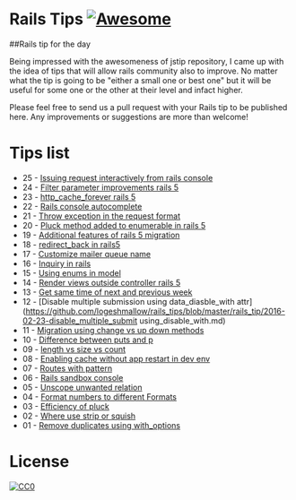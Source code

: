 # Rails Tips [![Awesome](https://cdn.rawgit.com/sindresorhus/awesome/d7305f38d29fed78fa85652e3a63e154dd8e8829/media/badge.svg)](https://github.com/sindresorhus/awesome)

##Rails tip for the day 

Being impressed with the awesomeness of jstip repository, I came up with the idea of tips that will allow rails community also to improve. No matter what the tip is going to be "either a small one or best one" but it will be useful for some one or the other at their level and infact higher. 

Please feel free to send us a pull request with your Rails tip to be published here. Any improvements or suggestions are more than welcome!

# Tips list
- 25 - [Issuing request interactively from rails console](https://github.com/logeshmallow/rails_tips/blob/master/rails_tip/2016-03-07-Interaction_to_app_from_console.md)
- 24 - [Filter parameter improvements rails 5](https://github.com/logeshmallow/rails_tips/blob/master/rails_tip/2016-03-06-filter_parameter_enhancements_rails_5.md)
- 23 - [http_cache_forever rails 5](https://github.com/logeshmallow/rails_tips/blob/master/rails_tip/2016-03-05-http_cache_forever_rails_5.md)
- 22 - [Rails console autocomplete](https://github.com/logeshmallow/rails_tips/blob/master/rails_tip/2016-03-04-rails_console_auto_complete.md)
- 21 - [Throw exception in the request format](https://github.com/logeshmallow/rails_tips/blob/master/rails_tip/2016-03-03-debug_exception_response_format.md)
- 20 - [Pluck method added to enumerable in rails 5](https://github.com/logeshmallow/rails_tips/blob/master/rails_tip/2016-03-02-pluck_added_to_enumerable_rails_5.md)
- 19 - [Additional features of rails 5 migration](https://github.com/logeshmallow/rails_tips/blob/master/rails_tip/2016-03-01-rails_5_migration_feature_additions.md)
- 18 - [redirect_back in rails5](https://github.com/logeshmallow/rails_tips/blob/master/rails_tip/2016-02-29-redirect_back_with_fallback.md)
- 17 - [Customize mailer queue name](https://github.com/logeshmallow/rails_tips/blob/master/rails_tip/2016-02-28-custom_mailer_queue_name.md)
- 16 - [Inquiry in rails](https://github.com/logeshmallow/rails_tips/blob/master/rails_tip/2016-02-27-rails_inquiry.md)
- 15 - [Using enums in model](https://github.com/logeshmallow/rails_tips/blob/master/rails_tip/2016-02-26-use-enums-in-model.md)
- 14 - [Render views outside controller rails 5](https://github.com/logeshmallow/rails_tips/blob/master/rails_tip/2016-02-25-rendering_views_outside_of_controllers.md)
- 13 - [Get same time of next and previous week](https://github.com/logeshmallow/rails_tips/blob/master/rails_tip/2016-02-24-same_time_option_to_next_and_prev_week_rails5.md)
- 12 - [Disable multiple submission using data_diasble_with attr](https://github.com/logeshmallow/rails_tips/blob/master/rails_tip/2016-02-23-disable_multiple_submit using_disable_with.md)
- 11 - [Migration using change vs up down methods](https://github.com/logeshmallow/rails_tips/blob/master/rails_tip/2016-02-22-change_and_up_down_migration.md)
- 10 - [Difference between puts and p](https://github.com/logeshmallow/rails_tips/blob/master/rails_tip/2016-02-21-puts_vs_p.md)
- 09 - [length vs size vs count](https://github.com/logeshmallow/rails_tips/blob/master/rails_tip/2016-02-20-length_vs_size_vs_count.md)
- 08 - [Enabling cache without app restart in dev env](https://github.com/logeshmallow/rails_tips/blob/master/rails_tip/2016-02-19-enable_caching_for_develpment_with_command.md)
- 07 - [Routes with pattern](https://github.com/logeshmallow/rails_tips/blob/master/rails_tip/2016-02-18-routes_with_pattern.md)
- 06 - [Rails sandbox console](https://github.com/logeshmallow/rails_tips/blob/master/rails_tip/2016-02-17-rails_console_with_sandbox_mode.md)
- 05 - [Unscope unwanted relation](https://github.com/logeshmallow/rails_tips/blob/master/rails_tip/2016-02-16-unscope_unwanted_relation.md)
- 04 - [Format numbers to different Formats](https://github.com/logeshmallow/rails_tips/blob/master/rails_tip/2016-02-15-formatting_numbers.md)
- 03 - [Efficiency of pluck](https://github.com/logeshmallow/rails_tips/blob/master/rails_tip/2016-02-14-efficiency_of_pluck.md)
- 02 - [Where use strip or squish](https://github.com/logeshmallow/rails_tips/blob/master/rails_tip/2016-02-13-strip-or-squish.md)
- 01 - [Remove duplicates using with_options](https://github.com/logeshmallow/rails_tips/blob/master/rails_tip/2016-02-12-duplicate_remove_with_options.md)

# License
<p xmlns:dct="http://purl.org/dc/terms/" xmlns:vcard="http://www.w3.org/2001/vcard-rdf/3.0#">
  <a rel="license"
     href="http://creativecommons.org/publicdomain/zero/1.0/">
    <img src="http://i.creativecommons.org/p/zero/1.0/88x31.png" style="border-style: none;" alt="CC0" />
  </a>
  <br />
  
